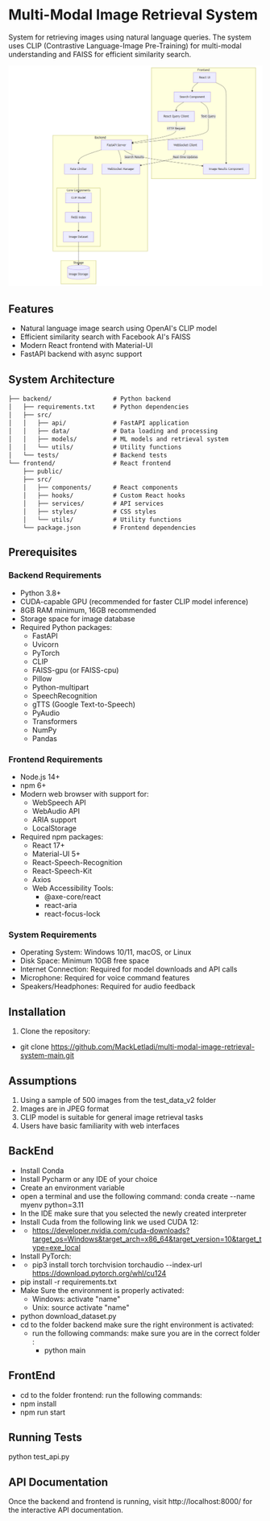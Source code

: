 # Multi-Modal Image Retrieval System

System for retrieving images using natural language queries. The system uses CLIP (Contrastive Language-Image Pre-Training) for multi-modal understanding and FAISS for efficient similarity search.

![Multi-Modal Image Retrieval System Overview](image.png)

## Features
- Natural language image search using OpenAI's CLIP model
- Efficient similarity search with Facebook AI's FAISS
- Modern React frontend with Material-UI
- FastAPI backend with async support

## System Architecture

```
├── backend/                 # Python backend
│   ├── requirements.txt     # Python dependencies
│   ├── src/
│   │   ├── api/             # FastAPI application
│   │   ├── data/            # Data loading and processing
│   │   ├── models/          # ML models and retrieval system
│   │   └── utils/           # Utility functions
│   └── tests/               # Backend tests
└── frontend/                # React frontend
    ├── public/
    ├── src/
    │   ├── components/      # React components
    │   ├── hooks/           # Custom React hooks
    │   ├── services/        # API services
    │   ├── styles/          # CSS styles
    │   └── utils/           # Utility functions
    └── package.json         # Frontend dependencies
```

## Prerequisites

### Backend Requirements
- Python 3.8+
- CUDA-capable GPU (recommended for faster CLIP model inference)
- 8GB RAM minimum, 16GB recommended
- Storage space for image database
- Required Python packages:
  - FastAPI
  - Uvicorn
  - PyTorch
  - CLIP
  - FAISS-gpu (or FAISS-cpu)
  - Pillow
  - Python-multipart
  - SpeechRecognition
  - gTTS (Google Text-to-Speech)
  - PyAudio
  - Transformers
  - NumPy
  - Pandas

### Frontend Requirements
- Node.js 14+
- npm 6+
- Modern web browser with support for:
  - WebSpeech API
  - WebAudio API
  - ARIA support
  - LocalStorage
- Required npm packages:
  - React 17+
  - Material-UI 5+
  - React-Speech-Recognition
  - React-Speech-Kit
  - Axios
  - Web Accessibility Tools:
    - @axe-core/react
    - react-aria
    - react-focus-lock

### System Requirements
- Operating System: Windows 10/11, macOS, or Linux
- Disk Space: Minimum 10GB free space
- Internet Connection: Required for model downloads and API calls
- Microphone: Required for voice command features
- Speakers/Headphones: Required for audio feedback

## Installation

1. Clone the repository:
- git clone https://github.com/MackLetladi/multi-modal-image-retrieval-system-main.git

## Assumptions

1. Using a sample of 500 images from the test_data_v2 folder
2. Images are in JPEG format
3. CLIP model is suitable for general image retrieval tasks
4. Users have basic familiarity with web interfaces


## BackEnd
- Install Conda
- Install Pycharm or any IDE of your choice
- Create an environment variable
- open a terminal and use the following command: conda create --name myenv python=3.11
- In the IDE make sure that you selected the newly created interpreter
- Install Cuda from the following link we used CUDA 12:
- - https://developer.nvidia.com/cuda-downloads?target_os=Windows&target_arch=x86_64&target_version=10&target_type=exe_local
- Install PyTorch: 
- - pip3 install torch torchvision torchaudio --index-url https://download.pytorch.org/whl/cu124
- pip install -r requirements.txt
- Make Sure the environment is properly activated: 
  - Windows: activate "name" 
  - Unix: source activate "name"
- python download_dataset.py
- cd to the folder backend make sure the right environment is activated:
  - run the following commands: make sure you are in the correct folder :
    - python main 


## FrontEnd
- cd to the folder frontend: run the following commands:
- npm install
- npm run start

## Running Tests
python test_api.py
## API Documentation

Once the backend and frontend is running, visit http://localhost:8000/ for the interactive API documentation.

